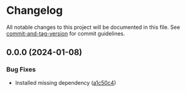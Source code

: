# Changelog

All notable changes to this project will be documented in this file. See [commit-and-tag-version](https://github.com/absolute-version/commit-and-tag-version) for commit guidelines.

## 0.0.0 (2024-01-08)


### Bug Fixes

* Installed missing dependency ([a1c50c4](https://github.com/eTutor-plus-plus/task-administration-ui/commit/a1c50c4ba94c914856c84c11c81bb7d4932052ba))
